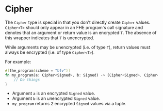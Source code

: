 # Cipher

The `Cipher` type is special in that you don't directly create `Cipher` values. `Cipher<T>` should only appear in an FHE program's call signature and denotes that an argument or return value is an encrypted `T`. The absence of this wrapper indicates that `T` is unencrypted. 

While arguments may be unencrypted (i.e. of type `T`), return values must always be encrypted (i.e. of type `Cipher<T>`).

For example:
```rust
#[fhe_program(scheme = "bfv")]
fn my_program(a: Cipher<Signed>, b: Signed) -> (Cipher<Signed>, Cipher<Signed>) {
    // Do things
}
```

* Argument `a` is an encrypted `Signed` value.
* Argument `b` is an *un*encrypted `Signed` value.
* `my_program` returns 2 encrypted `Signed` values via a tuple.
